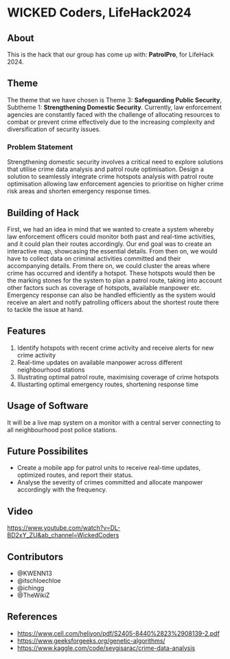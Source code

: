 # WICKED Coders, LifeHack2024
## About 
This is the hack that our group has come up with: **PatrolPro**, for LifeHack 2024.

## Theme
The theme that we have chosen is Theme 3: **Safeguarding Public Security**, Subtheme 1: **Strengthening Domestic Security**.
Currently, law enforcement agencies are constantly faced with the challenge of allocating resources to combat or prevent crime effectively due to the increasing complexity and diversification of security issues.
### Problem Statement
Strengthening domestic security involves a critical need to explore solutions that utilise crime data analysis and patrol route optimisation. Design a solution to seamlessly integrate crime hotspots analysis with patrol route optimisation allowing law enforcement agencies to prioritise on higher crime risk areas and shorten emergency response times.

## Building of Hack
First, we had an idea in mind that we wanted to create a system whereby law enforcement officers could monitor both past and real-time activities, and it could plan their routes accordingly. Our end goal was to create an interactive map, showcasing the essential details. From then on, we would have to collect data on criminal activities committed and their accompanying details. From there on, we could cluster the areas where crime has occurred and identify a hotspot. These hotspots would then be the marking stones for the system to plan a patrol route, taking into account other factors such as coverage of hotspots, available manpower etc. Emergency response can also be handled efficiently as the system would receive an alert and notify patrolling officers about the shortest route there to tackle the issue at hand. 

## Features
1. Identify hotspots with recent crime activity and receive alerts for new crime activity
2. Real-time updates on available manpower across different neighbourhood stations
3. Illustrating optimal patrol route, maximising coverage of crime hotspots
4. Illustarting optimal emergency routes, shortening response time
   
## Usage of Software
It will be a live map system on a monitor with a central server connecting to all neighbourhood post police stations. 

## Future Possibilites
- Create a mobile app for patrol units to receive real-time updates, optimized routes, and report their status.
- Analyse the severity of crimes committed and allocate manpower accordingly with the frequency.

## Video
<https://www.youtube.com/watch?v=DL-BD2xY_ZU&ab_channel=WickedCoders>
  
## Contributors
- @KWENN13
- @itschloechloe
- @ichingg
- @TheWikiZ

## References
- <https://www.cell.com/heliyon/pdf/S2405-8440%2823%2908139-2.pdf>
- <https://www.geeksforgeeks.org/genetic-algorithms/>
- <https://www.kaggle.com/code/sevgisarac/crime-data-analysis>
